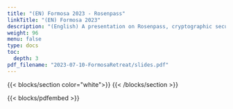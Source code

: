 ```yaml
---
title: "(EN) Formosa 2023 - Rosenpass"
linkTitle: "(EN) Formosa 2023"
description: "(English) A presentation on Rosenpass, cryptographic security, ongoing projects and its relationship to Formosa projects."
weight: 96
menu: false
type: docs
toc:
  depth: 3
pdf_filename: "2023-07-10-FormosaRetreat/slides.pdf"
---
```


{{< blocks/section color="white">}}
{{< /blocks/section >}}

{{< blocks/pdfembed >}}
